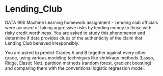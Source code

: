 # Lending_Club
DATA 900 Machine Learning homework assignment - Lending club officials were accused of taking aggressive risks by lending money to those with risky credit worthiness. You are asked to study this phenomenon and determine if data provides clues of the authenticity of the claim that Lending Club behaved irresponsibly. 

You are asked to predict Grades A and B together against every other grade, using various modeling techniques like shrinkage methods (Lasso, Ridge, Elastic Net), partition methods (random forest, gradient boosting) and comparing them with the conventional logistic regression model.
